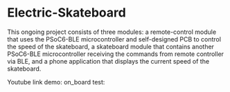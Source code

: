 # Electric-Skateboard
This ongoing project consists of three modules: a remote-control module that uses the PSoC6-BLE microcontroller and self-designed PCB to control the speed of the skateboard, a skateboard module that contains another PSoC6-BLE microcontroller receiving the commands from remote controller via BLE, and a phone application that displays the current speed of the skateboard.

Youtube link
demo:
on_board test:
